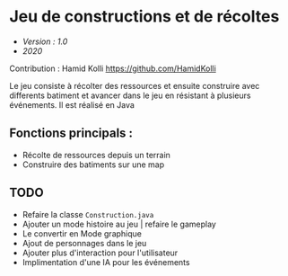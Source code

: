# Jeu de constructions et de récoltes

- *Version : 1.0*
- *2020*

Contribution : Hamid Kolli <https://github.com/HamidKolli>

Le jeu consiste à récolter des ressources et ensuite construire avec differents batiment et avancer dans le jeu en résistant à plusieurs événements. Il est réalisé en Java

## Fonctions principals :
- Récolte de ressources depuis un terrain
- Construire des batiments sur une map 

## TODO
- Refaire la classe `Construction.java`
- Ajouter un mode histoire au jeu | refaire le gameplay
- Le convertir en Mode graphique
- Ajout de personnages dans le jeu
- Ajouter plus d'interaction pour l'utilisateur
- Implimentation d'une IA pour les événements 
